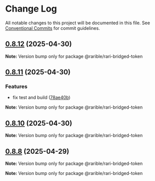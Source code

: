 # Change Log

All notable changes to this project will be documented in this file.
See [Conventional Commits](https://conventionalcommits.org) for commit guidelines.

## [0.8.12](https://github.com/rarible/protocol-contracts/compare/v0.8.11...v0.8.12) (2025-04-30)

**Note:** Version bump only for package @rarible/rari-bridged-token

## [0.8.11](https://github.com/rarible/protocol-contracts/compare/v0.8.10...v0.8.11) (2025-04-30)

### Features

- fix test and build ([78ae40b](https://github.com/rarible/protocol-contracts/commit/78ae40b4fdda18da610b022621a92f6944bdd8ba))

**Note:** Version bump only for package @rarible/rari-bridged-token

## [0.8.10](https://github.com/rarible/protocol-contracts/compare/v0.8.9...v0.8.10) (2025-04-30)

**Note:** Version bump only for package @rarible/rari-bridged-token

## [0.8.8](https://github.com/rarible/protocol-contracts/compare/v0.8.7...v0.8.8) (2025-04-29)

**Note:** Version bump only for package @rarible/rari-bridged-token

**Note:** Version bump only for package @rarible/rari-bridged-token
